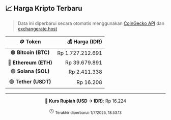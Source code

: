 

<!-- HARGA_KRIPTO -->
## 📈 Harga Kripto Terbaru

> Data ini diperbarui secara otomatis menggunakan [CoinGecko API](https://www.coingecko.com/) dan [exchangerate.host](https://exchangerate.host/)

<div align="center">

| 🪙 Token | 💰 Harga (IDR) |
|:------:|---------------:|
| 🟠 **Bitcoin (BTC)**   | Rp 1.727.212.691 |
| 🔵 **Ethereum (ETH)**  | Rp 39.679.891 |
| 🟣 **Solana (SOL)**    | Rp 2.411.338 |
| 🟢 **Tether (USDT)**   | Rp 16.208 |

---

💱 **Kurs Rupiah (USD → IDR)**: Rp 16.224

🕒 <sub>Terakhir diperbarui: 1/7/2025, 18.53.13</sub>

</div>
<!-- /HARGA_KRIPTO -->